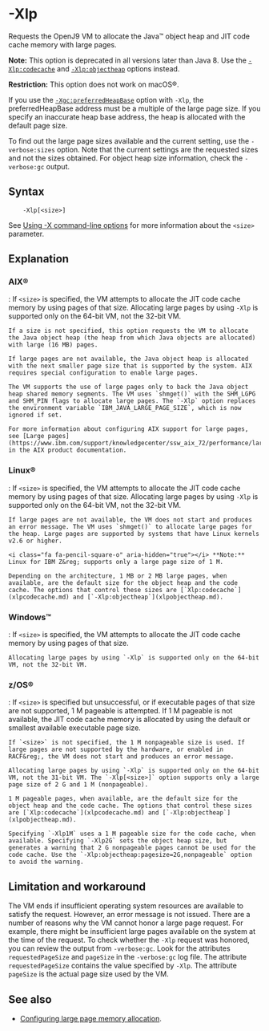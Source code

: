 <!--
* Copyright (c) 2017, 2021 IBM Corp. and others
*
* This program and the accompanying materials are made
* available under the terms of the Eclipse Public License 2.0
* which accompanies this distribution and is available at
* https://www.eclipse.org/legal/epl-2.0/ or the Apache
* License, Version 2.0 which accompanies this distribution and
* is available at https://www.apache.org/licenses/LICENSE-2.0.
*
* This Source Code may also be made available under the
* following Secondary Licenses when the conditions for such
* availability set forth in the Eclipse Public License, v. 2.0
* are satisfied: GNU General Public License, version 2 with
* the GNU Classpath Exception [1] and GNU General Public
* License, version 2 with the OpenJDK Assembly Exception [2].
*
* [1] https://www.gnu.org/software/classpath/license.html
* [2] http://openjdk.java.net/legal/assembly-exception.html
*
* SPDX-License-Identifier: EPL-2.0 OR Apache-2.0 OR GPL-2.0 WITH
* Classpath-exception-2.0 OR LicenseRef-GPL-2.0 WITH Assembly-exception
-->

# -Xlp

Requests the OpenJ9 VM to allocate the Java&trade; object heap and JIT code cache memory with large pages.

<i class="fa fa-pencil-square-o" aria-hidden="true"></i> **Note:** This option is deprecated in all versions later than Java 8. Use the [`-Xlp:codecache`](xlpcodecache.md) and [`-Xlp:objectheap`](xlpobjectheap.md) options instead.

<i class="fa fa-exclamation-triangle" aria-hidden="true"></i> **Restriction:** This option does not work on macOS&reg;.

If you use the [`-Xgc:preferredHeapBase`](xgc.md#preferredheapbase) option with `-Xlp`, the preferredHeapBase address must be a multiple of the large page size. If you specify an inaccurate heap base address, the heap is allocated with the default page size.

To find out the large page sizes available and the current setting, use the `-verbose:sizes` option. Note that the current settings are the requested sizes and not the sizes obtained. For object heap size information, check the `-verbose:gc` output.

## Syntax

        -Xlp[<size>]

See [Using -X command-line options](x_jvm_commands.md) for more information about the `<size>` parameter.

## Explanation

### AIX&reg;

:   If `<size>` is specified, the VM attempts to allocate the JIT code cache memory by using pages of that size. Allocating large pages by using `-Xlp` is supported only on the 64-bit VM, not the 32-bit VM.

    If a size is not specified, this option requests the VM to allocate the Java object heap (the heap from which Java objects are allocated) with large (16 MB) pages.

    If large pages are not available, the Java object heap is allocated with the next smaller page size that is supported by the system. AIX requires special configuration to enable large pages.

    The VM supports the use of large pages only to back the Java object heap shared memory segments. The VM uses `shmget()` with the SHM_LGPG and SHM_PIN flags to allocate large pages. The `-Xlp` option replaces the environment variable `IBM_JAVA_LARGE_PAGE_SIZE`, which is now ignored if set.

    For more information about configuring AIX support for large pages, see [Large pages](https://www.ibm.com/support/knowledgecenter/ssw_aix_72/performance/large_page_ovw.html) in the AIX product documentation.

### Linux&reg;

:   If `<size>` is specified, the VM attempts to allocate the JIT code cache memory by using pages of that size. Allocating large pages by using `-Xlp` is supported only on the 64-bit VM, not the 32-bit VM.

    If large pages are not available, the VM does not start and produces an error message. The VM uses `shmget()` to allocate large pages for the heap. Large pages are supported by systems that have Linux kernels v2.6 or higher.

    <i class="fa fa-pencil-square-o" aria-hidden="true"></i> **Note:** Linux for IBM Z&reg; supports only a large page size of 1 M.

    Depending on the architecture, 1 MB or 2 MB large pages, when available, are the default size for the object heap and the code cache. The options that control these sizes are [`Xlp:codecache`](xlpcodecache.md) and [`-Xlp:objectheap`](xlpobjectheap.md).

### Windows&trade;

:   If `<size>` is specified, the VM attempts to allocate the JIT code cache memory by using pages of that size.

    Allocating large pages by using `-Xlp` is supported only on the 64-bit VM, not the 32-bit VM.

### z/OS&reg;

:   If `<size>` is specified but unsuccessful, or if executable pages of that size are not supported, 1 M pageable is attempted. If 1 M pageable is not available, the JIT code cache memory is allocated by using the default or smallest available executable page size.

    If `<size>` is not specified, the 1 M nonpageable size is used. If large pages are not supported by the hardware, or enabled in RACF&reg;, the VM does not start and produces an error message.

    Allocating large pages by using `-Xlp` is supported only on the 64-bit VM, not the 31-bit VM. The `-Xlp[<size>]` option supports only a large page size of 2 G and 1 M (nonpageable).

    1 M pageable pages, when available, are the default size for the object heap and the code cache. The options that control these sizes are [`Xlp:codecache`](xlpcodecache.md) and [`-Xlp:objectheap`](xlpobjectheap.md).

    Specifying `-Xlp1M` uses a 1 M pageable size for the code cache, when available. Specifying `-Xlp2G` sets the object heap size, but generates a warning that 2 G nonpageable pages cannot be used for the code cache. Use the `-Xlp:objectheap:pagesize=2G,nonpageable` option to avoid the warning.

## Limitation and workaround

The VM ends if insufficient operating system resources are available to satisfy the request. However, an error message is not issued. There are a number of reasons why the VM cannot honor a large page request. For example, there might be insufficient large pages available on the system at the time of the request. To check whether the `-Xlp` request was honored, you can review the output from `-verbose:gc`. Look for the attributes `requestedPageSize` and `pageSize` in the `-verbose:gc` log file. The attribute `requestedPageSize` contains the value specified by `-Xlp`. The attribute `pageSize` is the actual page size used by the VM.

## See also

- [Configuring large page memory allocation](configuring.md#configuring-large-page-memory-allocation).


<!-- ==== END OF TOPIC ==== xlp.md ==== -->
